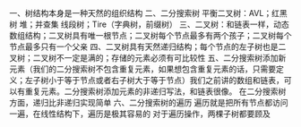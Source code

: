 一、树结构本身是一种天然的组织结构
二、二分搜索树
平衡二叉树：AVL；红黑树
堆；并查集
线段树；Tire（字典树，前缀树）
三、二叉树：和链表一样，动态数组结构；二叉树具有唯一根节点；二叉树每个节点最多有两个孩子；二叉树每个节点最多只有一个父亲
四、二叉树具有天然递归结构；每个节点的左子树也是二叉树；二叉树不一定是满的；存储的元素必须有可比较性
五、二分搜索树添加新元素（我们的二分搜索树不包含重复元素，如果想包含重复元素的话，只需要定义；左子树小于等于节点或者右子树大于等于节点）我们之前讲的数组和链表，可以有重复元素。二分搜索树添加元素的非递归写法，和链表很像。
在二分搜索树方面，递归比非递归实现简单
六、二分搜索树的遍历 
  遍历就是把所有节点都访问一遍，在线性结构下，遍历是极其容易的
  对于遍历操作，两棵子树都要顾及
